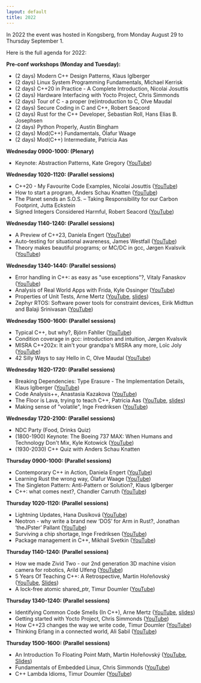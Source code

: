 ```yaml
---
layout: default
title: 2022
---
```


In 2022 the event was hosted in Kongsberg, from Monday August 29 to Thursday September 1.

Here is the full agenda for 2022:

__Pre-conf workshops (Monday and Tuesday):__

- (2 days) Modern C++ Design Patterns, Klaus Iglberger
- (2 days) Linux System Programming Fundamentals, Michael Kerrisk
- (2 days) C++20 in Practice - A Complete Introduction, Nicolai Josuttis
- (2 days) Hardware Interfacing with Yocto Project, Chris Simmonds
- (2 days) Tour of C - a proper (re)introduction to C, Olve Maudal
- (2 days) Secure Coding in C and C++, Robert Seacord
- (2 days) Rust for the C++ Developer, Sebastian Roll, Hans Elias B. Josephsen
- (2 days) Python Properly, Austin Bingham
- (2 days) Mod(C++) Fundamentals, Ólafur Waage
- (2 days) Mod(C++) Intermediate, Patricia Aas

__Wednesday 0900-1000: (Plenary)__

- Keynote: Abstraction Patterns, Kate Gregory ([YouTube](https://youtu.be/rfIX0FzKHF0))

__Wednesday 1020-1120: (Parallel sessions)__

- C++20 - My Favourite Code Examples, Nicolai Josuttis ([YouTube](https://youtu.be/ailViuK1gmk))
- How to start a program, Anders Schau Knatten ([YouTube](https://youtu.be/OGPmZzhDPYw))
- The Planet sends an S.O.S. – Taking Responsibility for our Carbon Footprint, Jutta Eckstein
- Signed Integers Considered Harmful, Robert Seacord ([YouTube](https://youtu.be/Fa8qcOd18Hc))

__Wednesday 1140-1240: (Parallel sessions)__

- A Preview of C++23, Daniela Engert ([YouTube](https://youtu.be/r8c6ws9Tow0))
- Auto-testing for situational awareness, James Westfall ([YouTube](https://youtu.be/zJIqq1XsPsg))
- Theory makes beautiful programs; or MC/DC in gcc, Jørgen Kvalsvik ([YouTube](https://youtu.be/VDiRdzdwgNc))

__Wednesday 1340-1440: (Parallel sessions)__

- Error handling in C++: as easy as "use exceptions"?, Vitaly Fanaskov ([YouTube](https://youtu.be/4H8IZyVEHaE))
- Analysis of Real World Apps with Frida, Kyle Ossinger ([YouTube](https://youtu.be/8PD6vRBgQrg))
- Properties of Unit Tests, Arne Mertz ([YouTube](https://youtu.be/5ZZUPk8wKWY), [slides](https://github.com/arnemertz/presentations/blob/793a02ee85864148b2506e175969fd0e9185b3e0/PropertiesOfUnitTests/PropertiesOfUnitTests.pdf))
- Zephyr RTOS: Software power tools for constraint devices, Eirik Midttun and Balaji Srinivasan  ([YouTube](https://youtu.be/5igL_-Je83g))

__Wednesday 1500-1600: (Parallel sessions)__

- Typical C++, but why?, Björn Fahller ([YouTube](https://youtu.be/PmVmaT1JNbw))
- Condition coverage in gcc: introduction and intuition, Jørgen Kvalsvik
- MISRA C++202x: It ain't your grandpa's MISRA any more, Loïc Joly ([YouTube](https://youtu.be/RwSaDVubdKk))
- 42 Silly Ways to say Hello in C, Olve Maudal ([YouTube](https://youtu.be/qIblgUnkR0M))

__Wednesday 1620-1720: (Parallel sessions)__

- Breaking Dependencies: Type Erasure - The Implementation Details, Klaus Iglberger ([YouTube](https://youtu.be/gvov-0CVYZc))
- Code Analysis++, Anastasia Kazakova ([YouTube](https://youtu.be/Icg248MNt2Q))
- The Floor is Lava, trying to teach C++, Patricia Aas ([YouTube](https://youtu.be/qnHpjgYekZs), [slides](https://github.com/patricia-gallardo/lava))
- Making sense of "volatile", Inge Fredriksen ([YouTube](https://youtu.be/MNIqT6msRZY))

__Wednesday 1720-2100: (Parallel sessions)__

- NDC Party (Food, Drinks Quiz)
- (1800-1900) Keynote: The Boeing 737 MAX: When Humans and Technology Don't Mix, Kyle Kotowick ([YouTube](https://youtu.be/opRbU6WZH9s))
- (1930-2030) C++ Quiz with Anders Schau Knatten

__Thursday 0900-1000: (Parallel sessions)__

- Contemporary C++ in Action, Daniela Engert ([YouTube](https://youtu.be/lHCisBcw3kA))
- Learning Rust the wrong way, Ólafur Waage ([YouTube](https://youtu.be/DL9LANLg5EA))
- The Singleton Pattern: Anti-Pattern or Solution?,  Klaus Iglberger
- C++: what comes next?, Chandler Carruth ([YouTube](https://youtu.be/MLmdy1ZMM9Y))

__Thursday 1020-1120: (Parallel sessions)__

- Lightning Updates, Hana Dusíková ([YouTube](https://youtu.be/Ls8PLTO3Qas))
- Neotron - why write a brand new ‘DOS’ for Arm in Rust?, Jonathan ‘theJPster’ Pallant ([YouTube](https://youtu.be/Gnyc75TRF1o))
- Surviving a chip shortage, Inge Fredriksen ([YouTube](https://youtu.be/IMkOCp0Q3zM))
- Package management in C++, Mikhail Svetkin ([YouTube](https://youtu.be/b4gJtXfrNfU))

__Thursday 1140-1240: (Parallel sessions)__

- How we made Zivid Two - our 2nd generation 3D machine vision camera for robotics, Arild Ulfeng ([YouTube](https://youtu.be/Ou0NjIIM7PM))
- 5 Years Of Teaching C++: A Retrospective, Martin Hořeňovský ([YouTube](https://youtu.be/e_zJYwB6eB0), [Slides](https://codingnest.com/files/5%20Years%20Of%20Teaching%20C++_%20A%20Retrospective.pdf))
- A lock-free atomic shared_ptr, Timur Doumler ([YouTube](https://youtu.be/WHe-8Nzx9Ag))

__Thursday 1340-1240: (Parallel sessions)__

- Identifying Common Code Smells (In C++), Arne Mertz ([YouTube](https://youtu.be/AriG-Wo3BYQ), [slides](https://github.com/arnemertz/presentations/blob/a7e84b2632f11be83373d0f3547bd6c4e4323d76/IdentifyingCommonCodeSmells/IdentifyingCommonCodeSmells.pdf))
- Getting started with Yocto Project, Chris Simmonds ([YouTube](https://youtu.be/8M8U1EgnUVw))
- How C++23 changes the way we write code, Timur Doumler ([YouTube](https://youtu.be/HdZTw5qLg6A))
- Thinking Erlang in a connected world, Ali Sabil ([YouTube](https://youtu.be/cPbikKfDBNg))

__Thursday 1500-1600: (Parallel sessions)__

- An Introduction To Floating Point Math, Martin Hořeňovský ([YouTube](https://youtu.be/kmQQtoQ-Moc), [Slides](https://codingnest.com/files/Introduction%20To%20Floating%20Point%20Numbers.pdf))
- Fundamentals of Embedded Linux, Chris Simmonds ([YouTube](https://youtu.be/BdKyq56Cijo))
- C++ Lambda Idioms, Timur Doumler ([YouTube](https://youtu.be/W4cnO36kihs))
